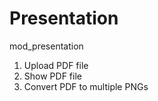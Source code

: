 # Presentation

mod_presentation

1. Upload PDF file
2. Show PDF file
3. Convert PDF to multiple PNGs